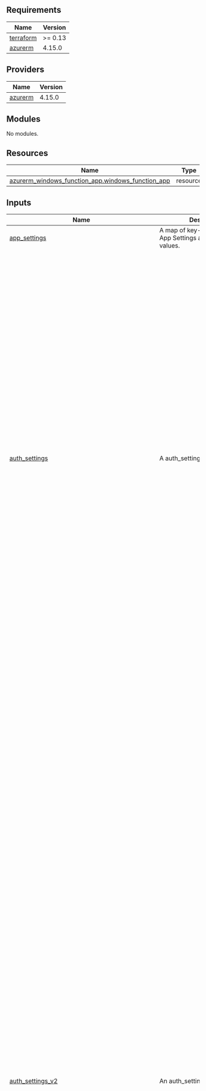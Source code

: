 ## Requirements

| Name | Version |
|------|---------|
| <a name="requirement_terraform"></a> [terraform](#requirement\_terraform) | >= 0.13 |
| <a name="requirement_azurerm"></a> [azurerm](#requirement\_azurerm) | 4.15.0 |

## Providers

| Name | Version |
|------|---------|
| <a name="provider_azurerm"></a> [azurerm](#provider\_azurerm) | 4.15.0 |

## Modules

No modules.

## Resources

| Name | Type |
|------|------|
| [azurerm_windows_function_app.windows_function_app](https://registry.terraform.io/providers/hashicorp/azurerm/4.15.0/docs/resources/windows_function_app) | resource |

## Inputs

| Name | Description | Type | Default | Required |
|------|-------------|------|---------|:--------:|
| <a name="input_app_settings"></a> [app\_settings](#input\_app\_settings) | A map of key-value pairs for App Settings and custom values. | `map(string)` | `{}` | no |
| <a name="input_auth_settings"></a> [auth\_settings](#input\_auth\_settings) | A auth\_settings block. | <pre>object({<br>    enabled                          = bool<br>    active_directory                 = optional(object({<br>      client_id                      = string<br>      allowed_audiences              = optional(list(string))<br>      client_secret                  = optional(string)<br>      client_secret_setting_name     = optional(string)<br>    }))<br>    additional_login_parameters      = optional(map(string))<br>    allowed_external_redirect_urls   = optional(list(string))<br>    default_provider                 = optional(string)<br>    facebook                         = optional(object({<br>      app_id                         = string<br>      app_secret                     = optional(string)<br>      app_secret_setting_name        = optional(string)<br>      oauth_scopes                   = optional(list(string))<br>    }))<br>    github                           = optional(object({<br>      client_id                      = string<br>      client_secret                  = optional(string)<br>      client_secret_setting_name     = optional(string)<br>      oauth_scopes                   = optional(list(string))<br>    }))<br>    google                           = optional(object({<br>      client_id                      = string<br>      client_secret                  = optional(string)<br>      client_secret_setting_name     = optional(string)<br>      oauth_scopes                   = optional(list(string))<br>    }))<br>    issuer                           = optional(string)<br>    microsoft                        = optional(object({<br>      client_id                      = string<br>      client_secret                  = optional(string)<br>      client_secret_setting_name     = optional(string)<br>      oauth_scopes                   = optional(list(string))<br>    }))<br>    runtime_version                  = optional(string)<br>    token_refresh_extension_hours    = optional(number, 72)<br>    token_store_enabled              = optional(bool, false)<br>    twitter                          = optional(object({<br>      consumer_key                   = string<br>      consumer_secret                = optional(string)<br>      consumer_secret_setting_name   = optional(string)<br>    }))<br>    unauthenticated_client_action    = optional(string)<br>  })</pre> | `null` | no |
| <a name="input_auth_settings_v2"></a> [auth\_settings\_v2](#input\_auth\_settings\_v2) | An auth\_settings\_v2 block. | <pre>object({<br>    auth_enabled                     = optional(bool, false)<br>    runtime_version                  = optional(string, "~1")<br>    config_file_path                 = optional(string)<br>    require_authentication           = optional(bool)<br>    unauthenticated_action           = optional(string, "RedirectToLoginPage")<br>    default_provider                 = optional(string)<br>    excluded_paths                   = optional(list(string))<br>    require_https                    = optional(bool, true)<br>    http_route_api_prefix            = optional(string, "/.auth")<br>    forward_proxy_convention         = optional(string, "NoProxy")<br>    forward_proxy_custom_host_header_name = optional(string)<br>    forward_proxy_custom_scheme_header_name = optional(string)<br>    apple_v2                         = optional(object({<br>      client_id                      = string<br>      client_secret_setting_name     = string<br>      login_scopes                   = optional(list(string))<br>    }))<br>    active_directory_v2              = optional(object({<br>      client_id                      = string<br>      tenant_auth_endpoint           = string<br>      client_secret_setting_name     = optional(string)<br>      client_secret_certificate_thumbprint = optional(string)<br>      jwt_allowed_groups             = optional(list(string))<br>      jwt_allowed_client_applications = optional(list(string))<br>      www_authentication_disabled    = optional(bool, false)<br>      allowed_groups                 = optional(list(string))<br>      allowed_identities             = optional(list(string))<br>      allowed_applications           = optional(list(string))<br>      login_parameters               = optional(map(string))<br>      allowed_audiences              = optional(list(string))<br>    }))<br>    azure_static_web_app_v2          = optional(object({<br>      client_id                      = string<br>    }))<br>    custom_oidc_v2                   = optional(list(object({<br>      name                           = string<br>      client_id                      = string<br>      openid_configuration_endpoint  = string<br>      name_claim_type                = optional(string)<br>      scopes                         = optional(list(string))<br>      client_credential_method       = optional(string)<br>      client_secret_setting_name     = optional(string)<br>      authorisation_endpoint         = optional(string)<br>      token_endpoint                 = optional(string)<br>      issuer_endpoint                = optional(string)<br>      certification_uri              = optional(string)<br>    })))<br>    facebook_v2                      = optional(object({<br>      app_id                         = string<br>      app_secret_setting_name        = string<br>      graph_api_version              = optional(string)<br>      login_scopes                   = optional(list(string))<br>    }))<br>    github_v2                        = optional(object({<br>      client_id                      = string<br>      client_secret_setting_name     = string<br>      login_scopes                   = optional(list(string))<br>    }))<br>    google_v2                        = optional(object({<br>      client_id                      = string<br>      client_secret_setting_name     = string<br>      allowed_audiences              = optional(list(string))<br>      login_scopes                   = optional(list(string))<br>    }))<br>    microsoft_v2                     = optional(object({<br>      client_id                      = string<br>      client_secret_setting_name     = string<br>      allowed_audiences              = optional(list(string))<br>      login_scopes                   = optional(list(string))<br>    }))<br>    twitter_v2                       = optional(object({<br>      consumer_key                   = string<br>      consumer_secret_setting_name   = string<br>    }))<br>    login                            = object({<br>      logout_endpoint                = optional(string)<br>      token_store_enabled            = optional(bool, false)<br>      token_refresh_extension_time   = optional(number, 72)<br>      token_store_path               = optional(string)<br>      token_store_sas_setting_name   = optional(string)<br>      preserve_url_fragments_for_logins = optional(bool, false)<br>      allowed_external_redirect_urls = optional(list(string))<br>      cookie_expiration_convention   = optional(string, "FixedTime")<br>      cookie_expiration_time         = optional(string, "08:00:00")<br>      validate_nonce                 = optional(bool, true)<br>      nonce_expiration_time          = optional(string, "00:05:00")<br>    })<br>  })</pre> | `null` | no |
| <a name="input_backup"></a> [backup](#input\_backup) | A backup block. | <pre>object({<br>    name                            = string<br>    schedule                        = object({<br>      frequency_interval            = number<br>      frequency_unit                = string<br>      keep_at_least_one_backup      = optional(bool, false)<br>      retention_period_days         = optional(number, 30)<br>      start_time                    = optional(string)<br>    })<br>    storage_account_url             = string<br>    enabled                         = optional(bool, true)<br>  })</pre> | `null` | no |
| <a name="input_builtin_logging_enabled"></a> [builtin\_logging\_enabled](#input\_builtin\_logging\_enabled) | Should built in logging be enabled. Configures AzureWebJobsDashboard app setting based on the configured storage setting. Defaults to true. | `bool` | `true` | no |
| <a name="input_client_certificate_enabled"></a> [client\_certificate\_enabled](#input\_client\_certificate\_enabled) | Should the function app use Client Certificates. | `bool` | `false` | no |
| <a name="input_client_certificate_exclusion_paths"></a> [client\_certificate\_exclusion\_paths](#input\_client\_certificate\_exclusion\_paths) | Paths to exclude when using client certificates, separated by ; | `string` | `null` | no |
| <a name="input_client_certificate_mode"></a> [client\_certificate\_mode](#input\_client\_certificate\_mode) | The mode of the Function App's client certificates requirement for incoming requests. Possible values are Required, Optional, and OptionalInteractiveUser. Defaults to Optional. | `string` | `"Optional"` | no |
| <a name="input_connection_string"></a> [connection\_string](#input\_connection\_string) | One or more connection\_string blocks. | <pre>list(object({<br>    name                           = string<br>    type                           = string<br>    value                          = string<br>  }))</pre> | `[]` | no |
| <a name="input_content_share_force_disabled"></a> [content\_share\_force\_disabled](#input\_content\_share\_force\_disabled) | Should Content Share Settings be disabled. Defaults to false. | `bool` | `false` | no |
| <a name="input_create_timeout"></a> [create\_timeout](#input\_create\_timeout) | Timeout for creating the Service Plan. Defaults to 1 hour. | `string` | `"30m"` | no |
| <a name="input_daily_memory_time_quota"></a> [daily\_memory\_time\_quota](#input\_daily\_memory\_time\_quota) | The amount of memory in gigabyte-seconds that your application is allowed to consume per day. Setting this value only affects function apps under the consumption plan. Defaults to 0. | `number` | `0` | no |
| <a name="input_delete_timeout"></a> [delete\_timeout](#input\_delete\_timeout) | Timeout for deleting the Service Plan. Defaults to 1 hour. | `string` | `"30m"` | no |
| <a name="input_enabled"></a> [enabled](#input\_enabled) | Is the Function App enabled? Defaults to true. | `bool` | `true` | no |
| <a name="input_ftp_publish_basic_authentication_enabled"></a> [ftp\_publish\_basic\_authentication\_enabled](#input\_ftp\_publish\_basic\_authentication\_enabled) | Should the default FTP Basic Authentication publishing profile be enabled. Defaults to true. | `bool` | `true` | no |
| <a name="input_functions_extension_version"></a> [functions\_extension\_version](#input\_functions\_extension\_version) | The runtime version associated with the Function App. Defaults to ~4. | `string` | `"~4"` | no |
| <a name="input_https_only"></a> [https\_only](#input\_https\_only) | Can the Function App only be accessed via HTTPS?. Defaults to false. | `bool` | `false` | no |
| <a name="input_identity"></a> [identity](#input\_identity) | A identity block. | <pre>object({<br>    type                           = string<br>    identity_ids                   = optional(list(string))<br>  })</pre> | `null` | no |
| <a name="input_key_vault_reference_identity_id"></a> [key\_vault\_reference\_identity\_id](#input\_key\_vault\_reference\_identity\_id) | The User Assigned Identity ID used for accessing KeyVault secrets. The identity must be assigned to the application in the identity block. | `string` | `null` | no |
| <a name="input_location"></a> [location](#input\_location) | The Azure Region where the Windows Function App should exist. Changing this forces a new Windows Function App to be created. | `string` | n/a | yes |
| <a name="input_name"></a> [name](#input\_name) | The name which should be used for this Windows Function App. Changing this forces a new Windows Function App to be created. Limit the function name to 32 characters to avoid naming collisions. | `string` | n/a | yes |
| <a name="input_public_network_access_enabled"></a> [public\_network\_access\_enabled](#input\_public\_network\_access\_enabled) | Should public network access be enabled for the Function App. Defaults to true. | `bool` | `true` | no |
| <a name="input_read_timeout"></a> [read\_timeout](#input\_read\_timeout) | Timeout for reading the Service Plan. Defaults to 5 minutes. | `string` | `"5m"` | no |
| <a name="input_resource_group_name"></a> [resource\_group\_name](#input\_resource\_group\_name) | The name of the Resource Group where the Windows Function App should exist. Changing this forces a new Windows Function App to be created. | `string` | n/a | yes |
| <a name="input_service_plan_id"></a> [service\_plan\_id](#input\_service\_plan\_id) | The ID of the App Service Plan within which to create this Function App. | `string` | n/a | yes |
| <a name="input_site_config"></a> [site\_config](#input\_site\_config) | A site\_config block. | <pre>object({<br>    always_on                         = optional(bool, false)<br>    api_definition_url                = optional(string)<br>    api_management_api_id             = optional(string)<br>    app_command_line                  = optional(string)<br>    app_scale_limit                   = optional(number)<br>    application_insights_connection_string = optional(string)<br>    application_insights_key          = optional(string)<br>    application_stack                 = optional(object({<br>      dotnet_version                  = optional(string)<br>      use_dotnet_isolated_runtime     = optional(bool, false)<br>      java_version                    = optional(string)<br>      node_version                    = optional(string)<br>      powershell_core_version         = optional(string)<br>      use_custom_runtime              = optional(bool, false)<br>    }))<br>    app_service_logs                  = optional(object({<br>      disk_quota_mb                   = optional(number, 35)<br>      retention_period_days           = optional(number, 0)<br>    }))<br>    cors                              = optional(object({<br>      allowed_origins                 = optional(list(string))<br>      support_credentials             = optional(bool, false)<br>    }))<br>    default_documents                 = optional(list(string))<br>    elastic_instance_minimum          = optional(number)<br>    ftps_state                        = optional(string, "Disabled")<br>    health_check_path                 = optional(string)<br>    health_check_eviction_time_in_min = optional(number)<br>    http2_enabled                     = optional(bool, false)<br>    ip_restriction                    = optional(list(object({<br>      action                          = optional(string, "Allow")<br>      headers                         = optional(object({<br>        x_azure_fdid                  = optional(list(string))<br>        x_fd_health_probe             = optional(string)<br>        x_forwarded_for               = optional(list(string))<br>        x_forwarded_host              = optional(list(string))<br>      }))<br>      ip_address                      = optional(string)<br>      name                            = optional(string)<br>      priority                        = optional(number, 65000)<br>      service_tag                     = optional(string)<br>      virtual_network_subnet_id       = optional(string)<br>      description                     = optional(string)<br>    })))<br>    ip_restriction_default_action     = optional(string, "Allow")<br>    load_balancing_mode               = optional(string, "LeastRequests")<br>    managed_pipeline_mode             = optional(string, "Integrated")<br>    minimum_tls_version               = optional(string, "1.2")<br>    pre_warmed_instance_count         = optional(number)<br>    remote_debugging_enabled          = optional(bool, false)<br>    remote_debugging_version          = optional(string)<br>    runtime_scale_monitoring_enabled  = optional(bool, false)<br>    scm_ip_restriction                = optional(list(object({<br>      action                          = optional(string, "Allow")<br>      headers                         = optional(object({<br>        x_azure_fdid                  = optional(list(string))<br>        x_fd_health_probe             = optional(string)<br>        x_forwarded_for               = optional(list(string))<br>        x_forwarded_host              = optional(list(string))<br>      }))<br>      ip_address                      = optional(string)<br>      name                            = optional(string)<br>      priority                        = optional(number, 65000)<br>      service_tag                     = optional(string)<br>      virtual_network_subnet_id       = optional(string)<br>      description                     = optional(string)<br>    })))<br>    scm_ip_restriction_default_action = optional(string, "Allow")<br>    scm_minimum_tls_version           = optional(string, "1.2")<br>    scm_use_main_ip_restriction       = optional(bool, false)<br>    use_32_bit_worker                 = optional(bool, true)<br>    vnet_route_all_enabled            = optional(bool, false)<br>    websockets_enabled                = optional(bool, false)<br>    worker_count                      = optional(number)<br>  })</pre> | n/a | yes |
| <a name="input_sticky_settings"></a> [sticky\_settings](#input\_sticky\_settings) | A sticky\_settings block. | <pre>object({<br>    app_setting_names              = optional(list(string))<br>    connection_string_names        = optional(list(string))<br>  })</pre> | `null` | no |
| <a name="input_storage_account"></a> [storage\_account](#input\_storage\_account) | One or more storage\_account blocks. | <pre>list(object({<br>    access_key                     = string<br>    account_name                   = string<br>    name                           = string<br>    share_name                     = string<br>    type                           = string<br>    mount_path                     = optional(string)<br>  }))</pre> | `[]` | no |
| <a name="input_storage_account_access_key"></a> [storage\_account\_access\_key](#input\_storage\_account\_access\_key) | The access key which will be used to access the backend storage account for the Function App. Conflicts with storage\_uses\_managed\_identity. | `string` | `null` | no |
| <a name="input_storage_account_name"></a> [storage\_account\_name](#input\_storage\_account\_name) | The backend storage account name which will be used by this Function App. | `string` | `null` | no |
| <a name="input_storage_key_vault_secret_id"></a> [storage\_key\_vault\_secret\_id](#input\_storage\_key\_vault\_secret\_id) | The Key Vault Secret ID, optionally including version, that contains the Connection String to connect to the storage account for this Function App. | `string` | `null` | no |
| <a name="input_storage_uses_managed_identity"></a> [storage\_uses\_managed\_identity](#input\_storage\_uses\_managed\_identity) | Should the Function App use Managed Identity to access the storage account. Conflicts with storage\_account\_access\_key. | `bool` | `false` | no |
| <a name="input_subscription_id"></a> [subscription\_id](#input\_subscription\_id) | The Subscription ID where the Function App should exist. | `string` | n/a | yes |
| <a name="input_tags"></a> [tags](#input\_tags) | A mapping of tags which should be assigned to the Windows Function App. | `map(string)` | `{}` | no |
| <a name="input_update_timeout"></a> [update\_timeout](#input\_update\_timeout) | Timeout for updating the Service Plan. Defaults to 1 hour. | `string` | `"30m"` | no |
| <a name="input_virtual_network_subnet_id"></a> [virtual\_network\_subnet\_id](#input\_virtual\_network\_subnet\_id) | The subnet id which will be used by this Function App for regional virtual network integration. | `string` | `null` | no |
| <a name="input_vnet_image_pull_enabled"></a> [vnet\_image\_pull\_enabled](#input\_vnet\_image\_pull\_enabled) | Specifies whether traffic for the image pull should be routed over virtual network. Defaults to false. | `bool` | `false` | no |
| <a name="input_webdeploy_publish_basic_authentication_enabled"></a> [webdeploy\_publish\_basic\_authentication\_enabled](#input\_webdeploy\_publish\_basic\_authentication\_enabled) | Should the default WebDeploy Basic Authentication publishing credentials enabled. Defaults to true. | `bool` | `true` | no |
| <a name="input_zip_deploy_file"></a> [zip\_deploy\_file](#input\_zip\_deploy\_file) | The local path and filename of the Zip packaged application to deploy to this Windows Function App. | `string` | `null` | no |

## Outputs

| Name | Description |
|------|-------------|
| <a name="output_custom_domain_verification_id"></a> [custom\_domain\_verification\_id](#output\_custom\_domain\_verification\_id) | The identifier used by App Service to perform domain ownership verification via DNS TXT record. |
| <a name="output_default_hostname"></a> [default\_hostname](#output\_default\_hostname) | The default hostname of the Windows Function App. |
| <a name="output_hosting_environment_id"></a> [hosting\_environment\_id](#output\_hosting\_environment\_id) | The ID of the App Service Environment used by Function App. |
| <a name="output_id"></a> [id](#output\_id) | The ID of the Windows Function App. |
| <a name="output_identity"></a> [identity](#output\_identity) | An identity block. |
| <a name="output_kind"></a> [kind](#output\_kind) | The Kind value for this Windows Function App. |
| <a name="output_outbound_ip_address_list"></a> [outbound\_ip\_address\_list](#output\_outbound\_ip\_address\_list) | A list of outbound IP addresses. |
| <a name="output_outbound_ip_addresses"></a> [outbound\_ip\_addresses](#output\_outbound\_ip\_addresses) | A comma separated list of outbound IP addresses as a string. |
| <a name="output_possible_outbound_ip_address_list"></a> [possible\_outbound\_ip\_address\_list](#output\_possible\_outbound\_ip\_address\_list) | A list of possible outbound IP addresses, not all of which are necessarily in use. |
| <a name="output_possible_outbound_ip_addresses"></a> [possible\_outbound\_ip\_addresses](#output\_possible\_outbound\_ip\_addresses) | A comma separated list of possible outbound IP addresses as a string. |
| <a name="output_site_credential"></a> [site\_credential](#output\_site\_credential) | A site\_credential block. |
